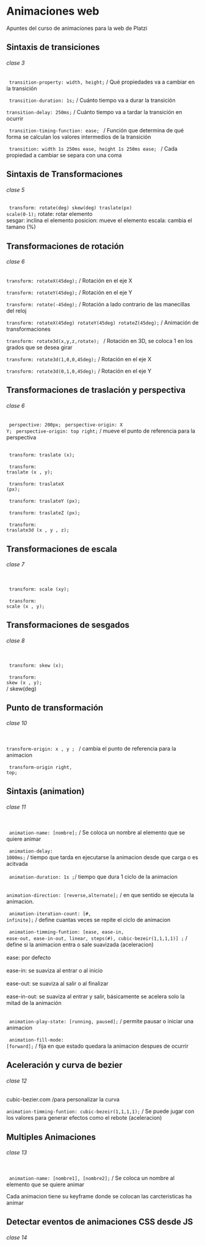 # Animaciones web
Apuntes del curso de animaciones para la web de Platzi

## Sintaxis de transiciones
###### clase 3


 <code> transition-property: width, height;</code> / Qué propiedades va a cambiar en la transición
 

<code> transition-duration: 1s;</code> / Cuánto tiempo va a durar la transición


<code>transition-delay: 250ms;</code> / Cuánto tiempo va a tardar la transición en ocurrir


<code> transition-timing-function: ease; </code> / Función que determina de qué forma se calculan los valores intermedios de la transición

<code> transition: width 1s 250ms ease, height 1s 250ms ease; </code> / Cada propiedad a cambiar se separa con una coma


## Sintaxis de Transformaciones
###### clase 5


 <code> transform: rotate(deg) skew(deg) traslate(px) scale(0-1);</code> 
 rotate: rotar elemento    
 sesgar: inclina el elemento
 posicion: mueve el elemento
 escala: cambia el tamano (%)
 
 
 ## Transformaciones de rotación
###### clase 6


<code>transform: rotateX(45deg);</code> / Rotación en el eje X 

<code>transform: rotateY(45deg);</code> / Rotación en el eje Y

<code>transform: rotate(-45deg);</code> / Rotación a lado contrario de las manecillas del reloj 

<code>transform: rotateX(45deg) rotateY(45deg) rotateZ(45deg);</code> / Animación de transformaciones 

<code>transform: rotate3d(x,y,z,rotate); </code> / Rotación en 3D, se coloca 1 en los grados que se desea girar 

<code>transform: rotate3d(1,0,0,45deg);</code>   / Rotación en el eje X 

<code>transform: rotate3d(0,1,0,45deg);</code> / Rotación en el eje Y


 ## Transformaciones de traslación y perspectiva
###### clase 6

<code> perspective: 200px;</code> 
<code> perspective-origin: X Y;</code>
<code> perspective-origin: top right;</code> / mueve el punto de referencia para la perspectiva

<br><code> transform: traslate (x);</code></br>
<br><code> transform: traslate (x , y);</code></br>
<br><code> transform: traslateX (px);</code></br>
<br><code> transform: traslateY (px);</code></br>
<br><code> transform: traslateZ (px);</code></br>
<br><code> transform: traslate3d (x , y , z);</code></br>

## Transformaciones de escala
###### clase 7

<br><code> transform: scale (xy);</code></br>
<br><code> transform: scale (x , y);</code></br>


## Transformaciones de sesgados
###### clase 8

<br><code> transform: skew (x);</code></br>
<br><code> transform: skew (x , y);</code></br> / skew(deg)

## Punto de transformación
###### clase 10

<br><code>transform-origin: x , y ; </code> / cambia el punto de referencia para la animacion</br>
<br><code> transform-origin right, top;</code></br>

## Sintaxis (animation)
###### clase 11

<br><code> animation-name: [nombre];</code> / Se coloca un nombre al elemento que se quiere animar</br>
<br><code> animation-delay: 1000ms;</code> / tiempo que tarda en ejecutarse la animacion desde que carga o es acitvada</br>
<br><code> animation-duration: 1s ;</code>/ tiempo que dura 1 ciclo de la animacion</br>
<br><code> animation-direction: [reverse,alternate];</code> / en que sentido se ejecuta la animacion.</br>
<br><code> animation-iteration-count: [#, infinite];</code> / define cuantas veces se repite el ciclo de animacion</br>
<br><code> animation-timming-funtion: [ease, ease-in, ease-out, ease-in-out, linear, steps(#), cubic-bezeir(1,1,1,1)] ;</code> / define si la animacion entra o sale suavizada (aceleracion)</br>
<br>ease: por defecto</br>
<br>ease-in: se suaviza al entrar o al inicio</br>
<br>ease-out: se suaviza al salir o al finalizar</br>
<br>ease-in-out: se suaviza al entrar y salir, básicamente se acelera solo la mitad de la animación</br>

<br><code> animation-play-state: [running, paused];</code> / permite pausar o iniciar una animacion</br>
<br><code> animation-fill-mode: [forward];</code> / fija en que estado quedara la animacion despues de ocurrir</br>


## Aceleración y curva de bezier
###### clase 12


cubic-bezier.com /para personalizar la curva
<br><code> animation-timming-funtion: cubic-bezeir(1,1,1,1);</code> / Se puede jugar con los valores para generar efectos como el rebote (aceleracion)</br>

## Multiples Animaciones
###### clase 13

<br><code> animation-name: [nombre1], [nombre2];</code> / Se coloca un nombre al elemento que se quiere animar</br>

Cada animacion tiene su keyframe donde se colocan las carcteristicas ha animar 

## Detectar eventos de animaciones CSS desde JS
###### clase 14

<br><script></br>
   <br> const $cuadrado = document.getElementById('cuadrado'); </br>
   <br> // $cuadrado.addEventListener('nombre del event', 'que hago cuando el evento ocurra') </br>
   <br> // $cuadrado.addEventListener('animationstart', (event) => { </br>
   <br> // $cuadrado.addEventListener('animationiteration', (event) => { </br>
   <br> $cuadrado.addEventListener('animationend', (event) => { </br>
    <br>  // console.log(event.animationName); </br>
   <br>   if (event.animationName === 'rebote') { <b/r> 
    <br>    $cuadrado.style.animationName = 'cuadrado escalera'; </br>
    <br>    $cuadrado.style.animationDuration = '3s';</br> 
    <br>  }</br>
   <br> }); </br>
 <br> </script></br>

